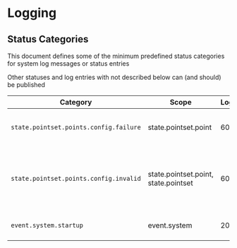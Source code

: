 # Logging

## Status Categories

This document defines some of the minimum predefined status categories for system log messages or status entries

Other statuses and log entries with not described below can (and should) be published

| Category | Scope | Loglevel |Description |
|---|---|---|---|
| `state.pointset.points.config.failure` | state.pointset.point | 600 | When a writeback failed to apply
| `state.pointset.points.config.invalid` | state.pointset.point, state.pointset | 600 | When a writeback is invalid (e.g. set_value, etag, expiry, )|
| `event.system.startup` | event.system | 200 | When the system has started |
